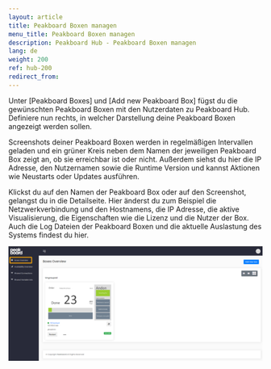 ```yaml
---
layout: article
title: Peakboard Boxen managen
menu_title: Peakboard Boxen managen
description: Peakboard Hub - Peakboard Boxen managen 
lang: de
weight: 200
ref: hub-200
redirect_from:
---
```



Unter [Peakboard Boxes] und [Add new Peakboard Box] fügst du die gewünschten Peakboard Boxen mit den Nutzerdaten zu Peakboard Hub. 
Definiere nun rechts, in welcher Darstellung deine Peakboard Boxen angezeigt werden sollen.

Screenshots deiner Peakboard Boxen werden in regelmäßigen Intervallen geladen und ein grüner Kreis neben dem Namen der jeweiligen Peakboard Box zeigt an, ob sie erreichbar ist oder nicht. 
Außerdem siehst du hier die IP Adresse, den Nutzernamen sowie die Runtime Version und kannst Aktionen wie Neustarts oder Updates ausführen.

Klickst du auf den Namen der Peakboard Box oder auf den Screenshot, gelangst du in die Detailseite. 
Hier änderst du zum Beispiel die Netzwerkverbindung und den Hostnamens, die IP Adresse, die aktive Visualisierung, die Eigenschaften wie die Lizenz und die Nutzer der Box. 
Auch die Log Dateien der Peakboard Boxen und die aktuelle Auslastung des Systems findest du hier.

![Manage Peakboard Boxes](/assets/images/hub/hub_boxes.png) 
